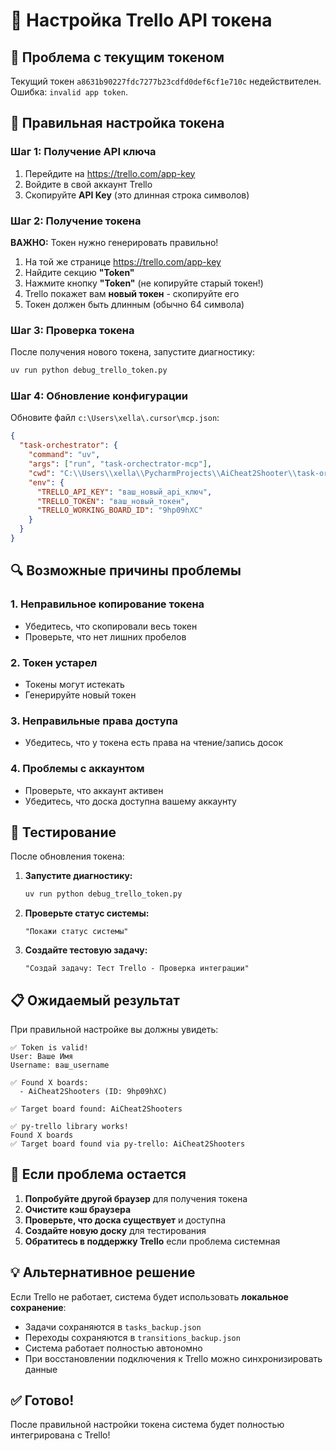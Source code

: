 # 🔑 Настройка Trello API токена

## 🚨 Проблема с текущим токеном

Текущий токен `a8631b90227fdc7277b23cdfd0def6cf1e710c` недействителен. Ошибка: `invalid app token`.

## 🔧 Правильная настройка токена

### Шаг 1: Получение API ключа

1. Перейдите на https://trello.com/app-key
2. Войдите в свой аккаунт Trello
3. Скопируйте **API Key** (это длинная строка символов)

### Шаг 2: Получение токена

**ВАЖНО:** Токен нужно генерировать правильно!

1. На той же странице https://trello.com/app-key
2. Найдите секцию **"Token"**
3. Нажмите кнопку **"Token"** (не копируйте старый токен!)
4. Trello покажет вам **новый токен** - скопируйте его
5. Токен должен быть длинным (обычно 64 символа)

### Шаг 3: Проверка токена

После получения нового токена, запустите диагностику:

```bash
uv run python debug_trello_token.py
```

### Шаг 4: Обновление конфигурации

Обновите файл `c:\Users\xella\.cursor\mcp.json`:

```json
{
  "task-orchestrator": {
    "command": "uv",
    "args": ["run", "task-orchectrator-mcp"],
    "cwd": "C:\\Users\\xella\\PycharmProjects\\AiCheat2Shooter\\task-orchectrator-mcp",
    "env": {
      "TRELLO_API_KEY": "ваш_новый_api_ключ",
      "TRELLO_TOKEN": "ваш_новый_токен",
      "TRELLO_WORKING_BOARD_ID": "9hp09hXC"
    }
  }
}
```

## 🔍 Возможные причины проблемы

### 1. Неправильное копирование токена
- Убедитесь, что скопировали весь токен
- Проверьте, что нет лишних пробелов

### 2. Токен устарел
- Токены могут истекать
- Генерируйте новый токен

### 3. Неправильные права доступа
- Убедитесь, что у токена есть права на чтение/запись досок

### 4. Проблемы с аккаунтом
- Проверьте, что аккаунт активен
- Убедитесь, что доска доступна вашему аккаунту

## 🧪 Тестирование

После обновления токена:

1. **Запустите диагностику:**
   ```bash
   uv run python debug_trello_token.py
   ```

2. **Проверьте статус системы:**
   ```
   "Покажи статус системы"
   ```

3. **Создайте тестовую задачу:**
   ```
   "Создай задачу: Тест Trello - Проверка интеграции"
   ```

## 📋 Ожидаемый результат

При правильной настройке вы должны увидеть:

```
✅ Token is valid!
User: Ваше Имя
Username: ваш_username

✅ Found X boards:
  - AiCheat2Shooters (ID: 9hp09hXC)

✅ Target board found: AiCheat2Shooters

✅ py-trello library works!
Found X boards
✅ Target board found via py-trello: AiCheat2Shooters
```

## 🚨 Если проблема остается

1. **Попробуйте другой браузер** для получения токена
2. **Очистите кэш браузера**
3. **Проверьте, что доска существует** и доступна
4. **Создайте новую доску** для тестирования
5. **Обратитесь в поддержку Trello** если проблема системная

## 💡 Альтернативное решение

Если Trello не работает, система будет использовать **локальное сохранение**:

- Задачи сохраняются в `tasks_backup.json`
- Переходы сохраняются в `transitions_backup.json`
- Система работает полностью автономно
- При восстановлении подключения к Trello можно синхронизировать данные

## ✅ Готово!

После правильной настройки токена система будет полностью интегрирована с Trello! 
